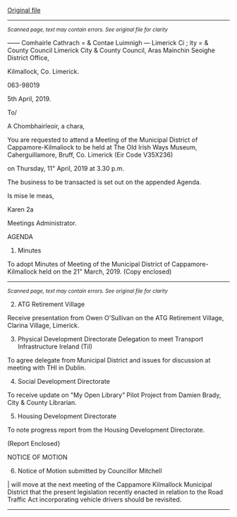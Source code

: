 [Original file](https://www.limerick.ie/sites/default/files/media/documents/2019-04/01%20Agenda%20MD%20Meeting%2011th%20April%202019.pdf)

---
*<small>Scanned page, text may contain errors. See original file for clarity</small>*  

_—_— Comhairle Cathrach
= & Contae Luimnigh
— Limerick Ci ;
ity
= & County Council
Limerick City & County Council,
Aras Mainchin Seoighe District Office,

Kilmallock, Co. Limerick.

063-98019

5th April, 2019.

To/

A Chombhairleoir, a chara,

You are requested to attend a Meeting of the Municipal District of Cappamore-Kilmaliock to be
held at The Old Irish Ways Museum, Caherguillamore, Bruff, Co. Limerick (Eir Code V35X236)

on Thursday, 11" April, 2019 at 3.30 p.m.

The business to be transacted is set out on the appended Agenda.

Is mise le meas,

Karen 2a

Meetings Administrator.

AGENDA

1. Minutes

To adopt Minutes of Meeting of the Municipal District of Cappamore-Kilmallock held on
the 21" March, 2019.
(Copy enclosed)


---
*<small>Scanned page, text may contain errors. See original file for clarity</small>*  

2. ATG Retirement Village

Receive presentation from Owen O'Sullivan on the ATG Retirement Village, Clarina
Village, Limerick.

3. Physical Development Directorate
Delegation to meet Transport Infrastructure Ireland (Til)

To agree delegate from Municipal District and issues for discussion at meeting with THI in
Dublin.

4. Social Development Directorate

To receive update on "My Open Library” Pilot Project from Damien Brady, City &
County Librarian.

5. Housing Development Directorate

To note progress report from the Housing Development Directorate.

(Report Enclosed}

NOTICE OF MOTION

6. Notice of Motion submitted by Councillor Mitchell

| will move at the next meeting of the Cappamore Kilmallock Municipal District that the
present legislation recently enacted in relation to the Road Traffic Act incorporating
vehicle drivers should be revisited.


---
